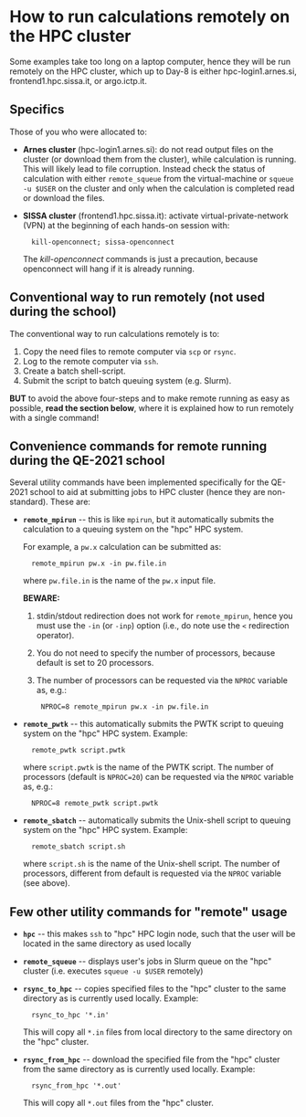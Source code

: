 # How to run calculations remotely on the HPC cluster

Some examples take too long on a laptop computer, hence they will be
run remotely on the HPC cluster, which up to Day-8 is either
hpc-login1.arnes.si, frontend1.hpc.sissa.it, or argo.ictp.it.

## Specifics

Those of you who were allocated to:
- **Arnes cluster** (hpc-login1.arnes.si): do not read output files on
  the cluster (or download them from the cluster), while calculation
  is running. This will likely lead to file corruption. Instead check
  the status of calculation with either `remote_squeue` from the
  virtual-machine or `squeue -u $USER` on the cluster and only when
  the calculation is completed read or download the files.

- **SISSA cluster** (frontend1.hpc.sissa.it): activate
  virtual-private-network (VPN) at the beginning of each hands-on
  session with:

        kill-openconnect; sissa-openconnect
      
  The *kill-openconnect* commands is just a precaution, because openconnect will
  hang if it is already running.


## Conventional way to run remotely (not used during the school)
The conventional way to run calculations remotely is to:

1. Copy the need files to remote computer via `scp` or `rsync`.
2. Log to the remote computer via `ssh`.
3. Create a batch shell-script.
4. Submit the script to batch queuing system (e.g. Slurm).

**BUT** to avoid the above four-steps and to make remote running as easy
as possible, **read the section below**, where it is explained how to
run remotely with a single command!

## Convenience commands for remote running during the QE-2021 school

Several utility commands have been implemented specifically for the
QE-2021 school to aid at submitting jobs to HPC cluster (hence they
are non-standard). These are:

* **`remote_mpirun`** -- this is like `mpirun`, but it automatically
  submits the calculation to a queuing system on the "hpc" HPC
  system. 
  
  For example, a `pw.x` calculation can be submitted as:
  
        remote_mpirun pw.x -in pw.file.in
		
  where `pw.file.in` is the name of the `pw.x` input file. 
  
  **BEWARE:** 
  1. stdin/stdout redirection does not work for `remote_mpirun`, hence
  you must use the `-in` (or `-inp`) option (i.e., do note use the `<`
  redirection operator).

  2. You do not need to specify the number of processors, because
  default is set to 20 processors.
  
  3. The number of processors can be requested via the `NPROC`
     variable as, e.g.:
     
          NPROC=8 remote_mpirun pw.x -in pw.file.in


* **`remote_pwtk`** -- this automatically submits the PWTK
  script to queuing system on the "hpc" HPC system. Example:
  
        remote_pwtk script.pwtk
	
  where `script.pwtk` is the name of the PWTK script.  The number
  of processors (default is `NPROC=20`) can be requested via the
  `NPROC` variable as, e.g.:

        NPROC=8 remote_pwtk script.pwtk


* **`remote_sbatch`** -- automatically submits the Unix-shell
  script to queuing system on the "hpc"  HPC system. Example:

        remote_sbatch script.sh
		
  where `script.sh` is the name of the Unix-shell script. The number
  of processors, different from default is requested via the
  `NPROC` variable (see above).

## Few other utility commands for "remote" usage

* **`hpc`** -- this makes `ssh` to "hpc" HPC login node, such that the
  user will be located in the same directory as used locally

* **`remote_squeue`** -- displays user's jobs in Slurm queue on the
  "hpc" cluster (i.e. executes `squeue -u $USER` remotely)
  
* **`rsync_to_hpc`** -- copies specified files to the "hpc"
  cluster to the same directory as is currently
  used locally. Example:

        rsync_to_hpc '*.in'

  This will copy all `*.in` files from local directory to the
  same directory on the "hpc" cluster.

* **`rsync_from_hpc`** -- download the specified file from the
  "hpc" cluster from the same directory as is
  currently used locally. Example:

        rsync_from_hpc '*.out'
		
  This will copy all `*.out` files from the "hpc" cluster.
